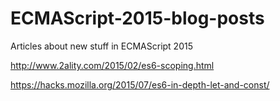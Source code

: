 # ECMAScript-2015-blog-posts
Articles about new stuff in ECMAScript 2015

http://www.2ality.com/2015/02/es6-scoping.html 

https://hacks.mozilla.org/2015/07/es6-in-depth-let-and-const/
